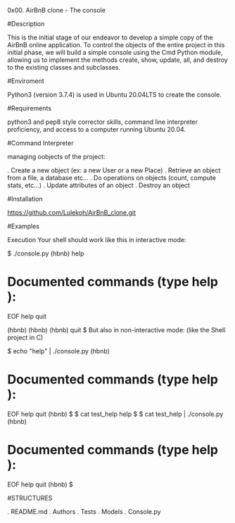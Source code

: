 0x00. AirBnB clone - The console

#Description

This is the initial stage of our endeavor to develop a simple copy of the AirBnB online application. To control the objects of the entire project in this initial phase, we will build a simple console using the Cmd Python module, allowing us to implement the methods create, show, update, all, and destroy to the existing classes and subclasses.

#Enviroment

Python3 (version 3.7.4) is used in Ubuntu 20.04LTS to create the console.

#Requirements 

python3 and pep8 style corrector skills, command line interpreter proficiency, and access to a computer running Ubuntu 20.04.

#Command Interpreter 

managing oobjects of the project:

. Create a new object (ex: a new User or a new Place)
. Retrieve an object from a file, a database etc…
. Do operations on objects (count, compute stats, etc…)
. Update attributes of an object
. Destroy an object

#Installation

https://github.com/Lulekoh/AirBnB_clone.git

#Examples

Execution
Your shell should work like this in interactive mode:

$ ./console.py
(hbnb) help

Documented commands (type help <topic>):
========================================
EOF  help  quit

(hbnb) 
(hbnb) 
(hbnb) quit
$
But also in non-interactive mode: (like the Shell project in C)

$ echo "help" | ./console.py
(hbnb)

Documented commands (type help <topic>):
========================================
EOF  help  quit
(hbnb) 
$
$ cat test_help
help
$
$ cat test_help | ./console.py
(hbnb)

Documented commands (type help <topic>):
========================================
EOF  help  quit
(hbnb) 
$

#STRUCTURES

. README.md
. Authors
. Tests
. Models
. Console.py
